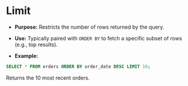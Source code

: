 # Limit

- **Purpose:** Restricts the number of rows returned by the query.
- **Use:** Typically paired with `ORDER BY` to fetch a specific subset of rows (e.g., top results).

- **Example:**

```sql
SELECT * FROM orders ORDER BY order_date DESC LIMIT 10;
```

Returns the 10 most recent orders.
